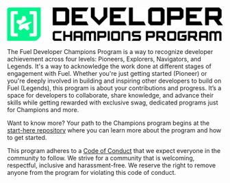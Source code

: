 ![Banner Image](profile/banner.png)

The Fuel Developer Champions Program is a way to recognize developer achievement across four levels: Pioneers, Explorers, Navigators, and Legends. It's a way to acknowledge the work done at different stages of engagement with Fuel. Whether you're just getting started (Pioneer) or you're deeply involved in building and inspiring other developers to build on Fuel (Legends), this program is about your contributions and progress. It’s a space for developers to collaborate, share knowledge, and advance their skills while getting rewarded with exclusive swag, dedicated programs just for Champions and more.

Want to know more? Your path to the Champions program begins at the [start-here repository](https://github.com/fuel-champions/start-here) where you can learn more about the program and how to get started. 

This program adheres to a [Code of Conduct](https://github.com/fuel-champions/code-of-conduct) that we expect everyone in the community to follow. We strive for a community that is welcoming, respectful, inclusive and harassment-free. We reserve the right to remove anyone from the program for violating this code of conduct.